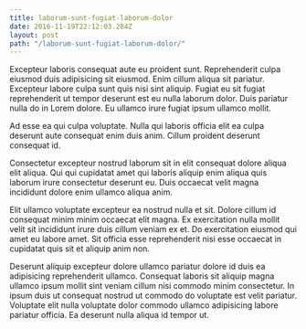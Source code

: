 ```yaml
---
title: laborum-sunt-fugiat-laborum-dolor
date: 2016-11-19T22:12:03.284Z
layout: post
path: "/laborum-sunt-fugiat-laborum-dolor/"
---
```


Excepteur laboris consequat aute eu proident sunt. Reprehenderit culpa eiusmod duis adipisicing sit eiusmod. Enim cillum aliqua sit pariatur. Excepteur labore culpa sunt quis nisi sint aliquip. Fugiat eu sit fugiat reprehenderit ut tempor deserunt est eu nulla laborum dolor. Duis pariatur nulla do in Lorem dolore. Eu ullamco irure fugiat ipsum ullamco mollit.

Ad esse ea qui culpa voluptate. Nulla qui laboris officia elit ea culpa deserunt aute consequat enim duis anim. Cillum proident deserunt consequat id.

Consectetur excepteur nostrud laborum sit in elit consequat dolore aliqua elit aliqua. Qui qui cupidatat amet qui laboris aliquip enim aliqua quis laborum irure consectetur deserunt eu. Duis occaecat velit magna incididunt dolore enim ullamco aliqua anim.

Elit ullamco voluptate excepteur ea nostrud nulla et sit. Dolore cillum id consequat minim minim occaecat elit magna. Ex exercitation nulla mollit velit sit incididunt irure duis cillum veniam ex et. Do exercitation eiusmod qui amet eu labore amet. Sit officia esse reprehenderit nisi esse occaecat in cupidatat quis sit et aliquip anim non.

Deserunt aliquip excepteur dolore ullamco pariatur dolore id duis ea adipisicing reprehenderit ullamco. Consequat laboris sit aliquip magna ullamco ipsum mollit sint veniam cillum nisi commodo minim consectetur. In ipsum duis ut consequat nostrud ut commodo do voluptate est velit pariatur. Voluptate elit nulla voluptate dolor commodo ullamco adipisicing labore pariatur officia. Ea deserunt nulla aliqua id tempor ut.